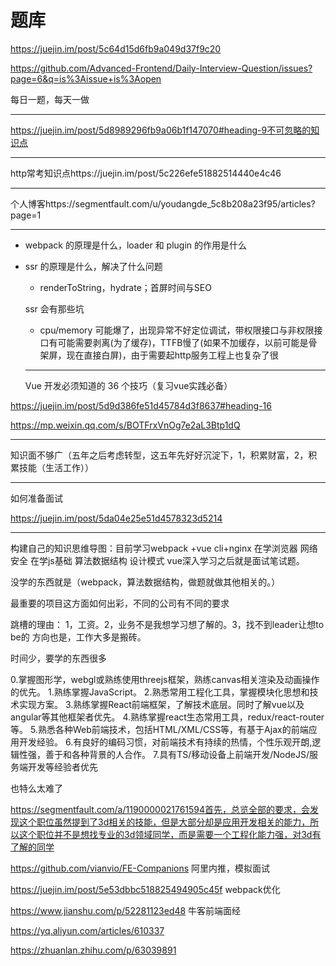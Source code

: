 # 题库

https://juejin.im/post/5c64d15d6fb9a049d37f9c20

https://github.com/Advanced-Frontend/Daily-Interview-Question/issues?page=6&q=is%3Aissue+is%3Aopen

每日一题，每天一做



---

https://juejin.im/post/5d8989296fb9a06b1f147070#heading-9不可忽略的知识点

---

http常考知识点https://juejin.im/post/5c226efe51882514440e4c46

----

个人博客https://segmentfault.com/u/youdangde_5c8b208a23f95/articles?page=1

---

- webpack 的原理是什么，loader 和 plugin 的作用是什么

- ssr 的原理是什么，解决了什么问题 

  - renderToString，hydrate；首屏时间与SEO

  ssr 会有那些坑 

  - cpu/memory 可能爆了，出现异常不好定位调试，带权限接口与非权限接口有可能需要剥离(为了缓存)，TTFB慢了(如果不加缓存，以前可能是骨架屏，现在直接白屏)，由于需要起http服务工程上也复杂了很

  ---

  
  
  Vue 开发必须知道的 36 个技巧（复习vue实践必备）

https://juejin.im/post/5d9d386fe51d45784d3f8637#heading-16

https://mp.weixin.qq.com/s/BOTFrxVnOg7e2aL3Btp1dQ

----

知识面不够广（五年之后考虑转型，这五年先好好沉淀下，1，积累财富，2，积累技能（生活工作））

---------

如何准备面试

https://juejin.im/post/5da04e25e51d4578323d5214

----

构建自己的知识思维导图：目前学习webpack +vue cli+nginx  在学浏览器 网络 安全 在学js基础 算法数据结构 设计模式 vue深入学习之后就是面试笔试题。

没学的东西就是（webpack，算法数据结构，做题就做其他相关的。）

最重要的项目这方面如何出彩，不同的公司有不同的要求

跳槽的理由： 1，工资。2，业务不是我想学习想了解的。3，找不到leader让想to be的 方向也是，工作大多是搬砖。

时间少，要学的东西很多

0.掌握图形学，webgl或熟练使用threejs框架，熟练canvas相关渲染及动画操作的优先。
1.熟练掌握JavaScript。
2.熟悉常用工程化工具，掌握模块化思想和技术实现方案。
3.熟练掌握React前端框架，了解技术底层。同时了解vue以及angular等其他框架者优先。
4.熟练掌握react生态常用工具，redux/react-router等。
5.熟悉各种Web前端技术，包括HTML/XML/CSS等，有基于Ajax的前端应用开发经验。
6.有良好的编码习惯，对前端技术有持续的热情，个性乐观开朗,逻辑性强，善于和各种背景的人合作。
7.具有TS/移动设备上前端开发/NodeJS/服务端开发等经验者优先

也特么太难了

https://segmentfault.com/a/1190000021761594首先，总览全部的要求，会发现这个职位虽然提到了3d相关的技能，但是大部分却是应用开发相关的能力，所以这个职位并不是想找专业的3d领域同学，而是需要一个工程化能力强，对3d有了解的同学

https://github.com/vianvio/FE-Companions 阿里内推，模拟面试

https://juejin.im/post/5e53dbbc518825494905c45f  webpack优化

https://www.jianshu.com/p/52281123ed48 牛客前端面经

https://yq.aliyun.com/articles/610337

https://zhuanlan.zhihu.com/p/63039891